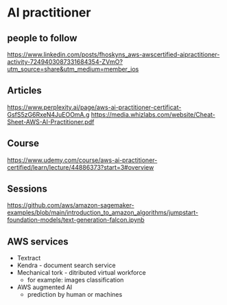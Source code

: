 # AI practitioner 

## people to follow 
https://www.linkedin.com/posts/fhoskyns_aws-awscertified-aipractitioner-activity-7249403087331684354-ZVmO?utm_source=share&utm_medium=member_ios


## Articles 
https://www.perplexity.ai/page/aws-ai-practitioner-certificat-GsfS5zG6RxeN4JuEOOmA.g
https://media.whizlabs.com/website/Cheat-Sheet-AWS-AI-Practitioner.pdf


## Course 
https://www.udemy.com/course/aws-ai-practitioner-certified/learn/lecture/44886373?start=3#overview

## Sessions 
https://github.com/aws/amazon-sagemaker-examples/blob/main/introduction_to_amazon_algorithms/jumpstart-foundation-models/text-generation-falcon.ipynb


## AWS services
* Textract 
* Kendra - document search service
* Mechanical tork - ditributed virtual workforce
  * for example: images classification
* AWS augmented AI
  * prediction by human or machines 

    
